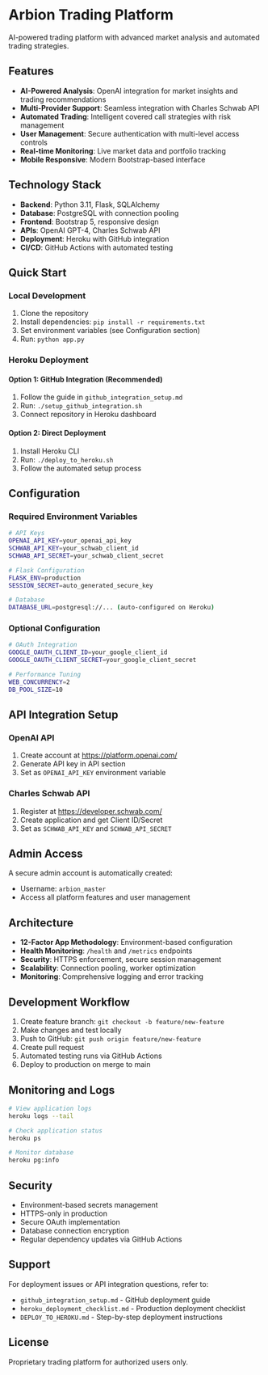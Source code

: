 # Arbion Trading Platform

AI-powered trading platform with advanced market analysis and automated trading strategies.

## Features

- **AI-Powered Analysis**: OpenAI integration for market insights and trading recommendations
- **Multi-Provider Support**: Seamless integration with Charles Schwab API
- **Automated Trading**: Intelligent covered call strategies with risk management
- **User Management**: Secure authentication with multi-level access controls
- **Real-time Monitoring**: Live market data and portfolio tracking
- **Mobile Responsive**: Modern Bootstrap-based interface

## Technology Stack

- **Backend**: Python 3.11, Flask, SQLAlchemy
- **Database**: PostgreSQL with connection pooling
- **Frontend**: Bootstrap 5, responsive design
- **APIs**: OpenAI GPT-4, Charles Schwab API
- **Deployment**: Heroku with GitHub integration
- **CI/CD**: GitHub Actions with automated testing

## Quick Start

### Local Development

1. Clone the repository
2. Install dependencies: `pip install -r requirements.txt`
3. Set environment variables (see Configuration section)
4. Run: `python app.py`

### Heroku Deployment

#### Option 1: GitHub Integration (Recommended)
1. Follow the guide in `github_integration_setup.md`
2. Run: `./setup_github_integration.sh`
3. Connect repository in Heroku dashboard

#### Option 2: Direct Deployment
1. Install Heroku CLI
2. Run: `./deploy_to_heroku.sh`
3. Follow the automated setup process

## Configuration

### Required Environment Variables

```bash
# API Keys
OPENAI_API_KEY=your_openai_api_key
SCHWAB_API_KEY=your_schwab_client_id
SCHWAB_API_SECRET=your_schwab_client_secret

# Flask Configuration
FLASK_ENV=production
SESSION_SECRET=auto_generated_secure_key

# Database
DATABASE_URL=postgresql://... (auto-configured on Heroku)
```

### Optional Configuration

```bash
# OAuth Integration
GOOGLE_OAUTH_CLIENT_ID=your_google_client_id
GOOGLE_OAUTH_CLIENT_SECRET=your_google_client_secret

# Performance Tuning
WEB_CONCURRENCY=2
DB_POOL_SIZE=10
```

## API Integration Setup

### OpenAI API
1. Create account at https://platform.openai.com/
2. Generate API key in API section
3. Set as `OPENAI_API_KEY` environment variable

### Charles Schwab API
1. Register at https://developer.schwab.com/
2. Create application and get Client ID/Secret
3. Set as `SCHWAB_API_KEY` and `SCHWAB_API_SECRET`

## Admin Access

A secure admin account is automatically created:
- Username: `arbion_master`
- Access all platform features and user management

## Architecture

- **12-Factor App Methodology**: Environment-based configuration
- **Health Monitoring**: `/health` and `/metrics` endpoints
- **Security**: HTTPS enforcement, secure session management
- **Scalability**: Connection pooling, worker optimization
- **Monitoring**: Comprehensive logging and error tracking

## Development Workflow

1. Create feature branch: `git checkout -b feature/new-feature`
2. Make changes and test locally
3. Push to GitHub: `git push origin feature/new-feature`
4. Create pull request
5. Automated testing runs via GitHub Actions
6. Deploy to production on merge to main

## Monitoring and Logs

```bash
# View application logs
heroku logs --tail

# Check application status
heroku ps

# Monitor database
heroku pg:info
```

## Security

- Environment-based secrets management
- HTTPS-only in production
- Secure OAuth implementation
- Database connection encryption
- Regular dependency updates via GitHub Actions

## Support

For deployment issues or API integration questions, refer to:
- `github_integration_setup.md` - GitHub deployment guide
- `heroku_deployment_checklist.md` - Production deployment checklist
- `DEPLOY_TO_HEROKU.md` - Step-by-step deployment instructions

## License

Proprietary trading platform for authorized users only.